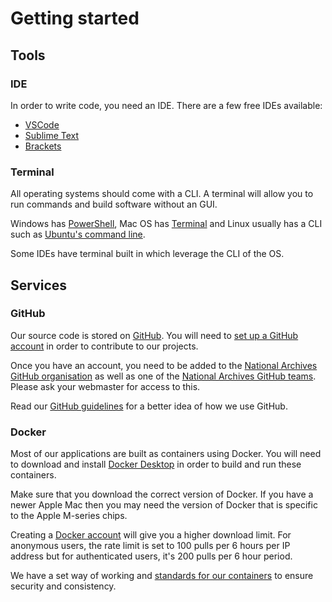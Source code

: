 # Getting started

## Tools

### IDE

In order to write code, you need an IDE. There are a few free IDEs available:

- [VSCode](https://code.visualstudio.com/)
- [Sublime Text](https://www.sublimetext.com)
- [Brackets](https://brackets.io/)

### Terminal

All operating systems should come with a CLI. A terminal will allow you to run commands and build software without an GUI.

Windows has [PowerShell](https://learn.microsoft.com/en-us/powershell/), Mac OS has [Terminal](https://support.apple.com/en-gb/guide/terminal/apd5265185d-f365-44cb-8b09-71a064a42125/mac) and Linux usually has a CLI such as [Ubuntu's command line](https://ubuntu.com/tutorials/command-line-for-beginners).

Some IDEs have terminal built in which leverage the CLI of the OS.

## Services

### GitHub

Our source code is stored on [GitHub](https://github.com/). You will need to [set up a GitHub account](https://github.com/join) in order to contribute to our projects.

Once you have an account, you need to be added to the [National Archives GitHub organisation](https://github.com/nationalarchives) as well as one of the [National Archives GitHub teams](https://github.com/orgs/nationalarchives/teams). Please ask your webmaster for access to this.

Read our [GitHub guidelines](/developer-handbook/third-party/github/) for a better idea of how we use GitHub.

### Docker

Most of our applications are built as containers using Docker. You will need to download and install [Docker Desktop](https://www.docker.com/) in order to build and run these containers.

Make sure that you download the correct version of Docker. If you have a newer Apple Mac then you may need the version of Docker that is specific to the Apple M-series chips.

Creating a [Docker account](https://hub.docker.com/signup) will give you a higher download limit. For anonymous users, the rate limit is set to 100 pulls per 6 hours per IP address but for authenticated users, it's 200 pulls per 6 hour period.

We have a set way of working and [standards for our containers](/developer-handbook/standards/containers/) to ensure security and consistency.

